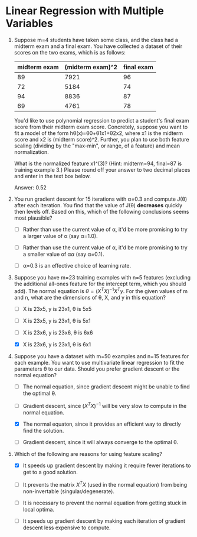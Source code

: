# Linear Regression with Multiple Variables

1. Suppose m=4 students have taken some class, and the class had a midterm exam and a final exam. You have collected a dataset of their scores on the two exams, which is as follows:

   | midterm exam | (midterm exam)^2 | final exam |
   | ------------ | ---------------- | ---------- |
   | 89           | 7921             | 96         |
   | 72           | 5184             | 74         |
   | 94           | 8836             | 87         |
   | 69           | 4761             | 78         |

   You'd like to use polynomial regression to predict a student's final exam score from their midterm exam score. Concretely, suppose you want to fit a model of the form hθ(x)=θ0+θ1x1+θ2x2, where x1 is the midterm score and x2 is (midterm score)^2. Further, you plan to use both feature scaling (dividing by the "max-min", or range, of a feature) and mean normalization.

   What is the normalized feature x1^(3)? (Hint: midterm=94, final=87 is training example 3.) Please round off your answer to two decimal places and enter in the text box below.

   Answer: 0.52

   

2. You run gradient descent for 15 iterations with α=0.3 and compute J(θ) after each iteration. You find that the value of J(θ) **decreases** quickly then levels off. Based on this, which of the following conclusions seems most plausible?

   - [ ] Rather than use the current value of α, it'd be more promising to try a larger value of α (say α=1.0).
   - [ ] Rather than use the current value of α, it'd be more promising to try a smaller value of α*α* (say α=0.1).
   - [ ] α=0.3 is an effective choice of learning rate.

   

3. Suppose you have m=23 training examples with n=5 features (excluding the additional all-ones feature for the intercept term, which you should add). The normal equation is $\theta = (X^T X )^{-1} X^T y$. For the given values of m and n, what are the dimensions of θ, X, and y in this equation?

   - [ ] X is 23x5, y is 23x1, θ is 5x5
   - [ ] X is 23x5, y is 23x1, θ is 5x1
   - [ ] X is 23x6, y is 23x6, θ is 6x6
   - [x] X is 23x6, y is 23x1, θ is 6x1

   

4. Suppose you have a dataset with m=50 examples and n=15 features for each example. You want to use multivariate linear regression to fit the parameters θ to our data. Should you prefer gradient descent or the normal equation?

   - [ ] The normal equation, since gradient descent might be unable to find the optimal θ.
   - [ ] Gradient descent, since $(X^T X)^{-1}$ will be very slow to compute in the normal equation.
   - [x] The normal equaton, since it provides an efficient way to directly find the solution.
   - [ ] Gradient descent, since it will always converge to the optimal θ.

   

5. Which of the following are reasons for using feature scaling?

   - [x] It speeds up gradient descent by making it require fewer iterations to get to a good solution.
   - [ ] It prevents the matrix $X^TX$ (used in the normal equation) from being non-invertable (singular/degenerate).
   - [ ] It is necessary to prevent the normal equation from getting stuck in local optima.
   - [ ] It speeds up gradient descent by making each iteration of gradient descent less expensive to compute. 

